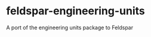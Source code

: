 feldspar-engineering-units
==========================

A port of the engineering units package to Feldspar

